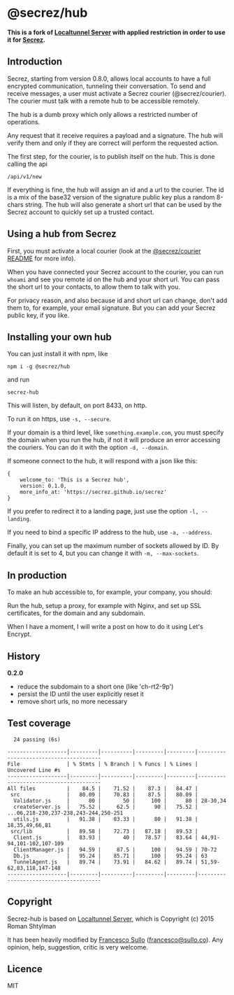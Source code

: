 # @secrez/hub

**This is a fork of [Localtunnel Server](https://github.com/localtunnel/server) with applied restriction in order to use it for [Secrez](https://github.com/secrez/secrez).**

## Introduction

Secrez, starting from version 0.8.0, allows local accounts to have a full encrypted communication, tunneling their conversation. To send and receive messages, a user must activate a Secrez courier (@secrez/courier). The courier must talk with a remote hub to be accessible remotely.

The hub is a dumb proxy which only allows a restricted number of operations.

Any request that it receive requires a payload and a signature. The hub will verify them and only if they are correct will perform the requested action.

The first step, for the courier, is to publish itself on the hub. This is done calling the api

```
/api/v1/new
```

If everything is fine, the hub will assign an id and a url to the courier. The id is a mix of the base32 version of the signature public key plus a random 8-chars string. The hub will also generate a short url that can be used by the Secrez account to quickly set up a trusted contact.

## Using a hub from Secrez

First, you must activate a local courier (look at the [@secrez/courier README](https://github.com/secrez/secrez/tree/master/packages/courier) for more info).

When you have connected your Secrez account to the courier, you can run `whoami` and see you remote id on the hub and your short url. You can pass the short url to your contacts, to allow them to talk with you.

For privacy reason, and also because id and short url can change, don't add them to, for example, your email signature. But you can add your Secrez public key, if you like.

## Installing your own hub

You can just install it with npm, like

```
npm i -g @secrez/hub
```

and run

```
secrez-hub
```

This will listen, by default, on port 8433, on http.

To run it on https, use `-s, --secure`.

If your domain is a third level, like `something.example.com`, you must specify the domain when you run the hub, if not it will produce an error accessing the couriers. You can do it with the option `-d, --domain`.

If someone connect to the hub, it will respond with a json like this:

```
{
    welcome_to: 'This is a Secrez hub',
    version: 0.1.0,
    more_info_at: 'https://secrez.github.io/secrez'
}
```

If you prefer to redirect it to a landing page, just use the option `-l, --landing`.

If you need to bind a specific IP address to the hub, use `-a, --address`.

Finally, you can set up the maximum number of sockets allowed by ID. By default it is set to 4, but you can change it with `-m, --max-sockets`.

## In production

To make an hub accessible to, for example, your company, you should:

Run the hub, setup a proxy, for example with Nginx, and set up SSL certificates, for the domain and any subdomain.

When I have a moment, I will write a post on how to do it using Let's Encrypt.

## History

**0.2.0**

- reduce the subdomain to a short one (like 'ch-rt2-9p')
- persist the ID until the user explicitly reset it
- remove short urls, no more necessary

## Test coverage

```
  24 passing (6s)

-------------------|---------|----------|---------|---------|---------------------------------------
File               | % Stmts | % Branch | % Funcs | % Lines | Uncovered Line #s
-------------------|---------|----------|---------|---------|---------------------------------------
All files          |    84.5 |    71.52 |    87.3 |   84.47 |
 src               |   80.09 |    70.83 |    87.5 |   80.09 |
  Validator.js     |      80 |       50 |     100 |      80 | 28-30,34
  createServer.js  |   75.52 |     62.5 |      90 |   75.52 | ...06,218-230,237-238,243-244,250-251
  utils.js         |   91.38 |    83.33 |      80 |   91.38 | 18,35,49,66,81
 src/lib           |   89.58 |    72.73 |   87.18 |   89.53 |
  Client.js        |   83.93 |       40 |   78.57 |   83.64 | 44,91-94,101-102,107-109
  ClientManager.js |   94.59 |     87.5 |     100 |   94.59 | 70-72
  Db.js            |   95.24 |    85.71 |     100 |   95.24 | 63
  TunnelAgent.js   |   89.74 |    73.91 |   84.62 |   89.74 | 51,59-62,83,118,147-148
-------------------|---------|----------|---------|---------|---------------------------------------
```

## Copyright

Secrez-hub is based on [Localtunnel Server](https://github.com/localtunnel/server), which is Copyright (c) 2015 Roman Shtylman

It has been heavily modified by [Francesco Sullo](https://francesco.sullo.co) (<francesco@sullo.co>). Any opinion, help, suggestion, critic is very welcome.

## Licence

MIT
